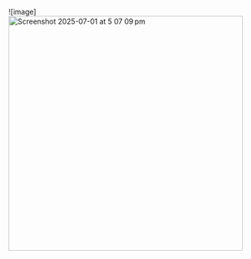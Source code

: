 ![image]<img width="461" alt="Screenshot 2025-07-01 at 5 07 09 pm" src="https://github.com/user-attachments/assets/3d15449f-a592-4382-8f97-f62858c0cefe" />
